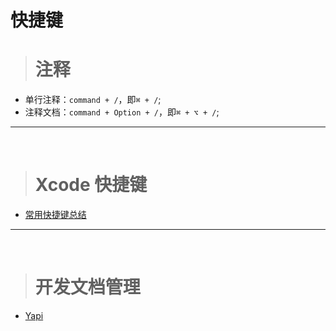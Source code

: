 # 快捷键

># 注释

* 单行注释：`command + /`，即`⌘ + /`;
* 注释文档：`command + Option + /`，即`⌘ + ⌥ + /`;




***
<br/>

># Xcode 快捷键

* [常用快捷键总结](https://yanhooit.gitbooks.io/ios_study_note/content/xcodekuai_jie_jian.html)



***
<br/>

># 开发文档管理

* [Yapi](https://hellosean1025.github.io/yapi/index.html)
